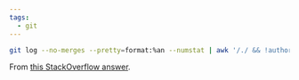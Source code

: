 ```yaml
---
tags:
  - git
---
```

```sh
git log --no-merges --pretty=format:%an --numstat | awk '/./ && !author { author = $0; next } author { ins[author] += $1; del[author] += $2 } /^$/ { author = ""; next } END { for (a in ins) { printf "%10d %10d %10d %s\n", ins[a] - del[a], ins[a], del[a], a } }' | sort -rn
```

From [this StackOverflow answer](https://stackoverflow.com/a/43147048).
